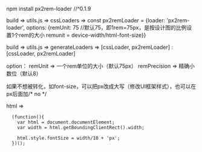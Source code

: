 npm install px2rem-loader //^0.1.9

build => utils.js => cssLoaders => const px2remLoader = {loader: 'px2rem-loader', options: {remUnit: 75 //默认75，即1rem=75px，是按设计图的比例设置1个rem的大小 remunit = device-width/html-font-size}}

build => utils.js => generateLoaders => [cssLoader, px2remLoader] : [cssLoader, px2remLoader]

option： remUnit => 一个rem单位的大小（默认75px） remPrecision => 精确小数位（默认8）

如果不想被转化，如font-size，可以把px改成大写（修改UI框架样式），也可以在px后面加/* no */

html =>

      (function(){
        var html = document.documentElement;
        var width = html.getBoundingClientRect().width;

        html.style.fontSize = width/10 + 'px';
      })();

